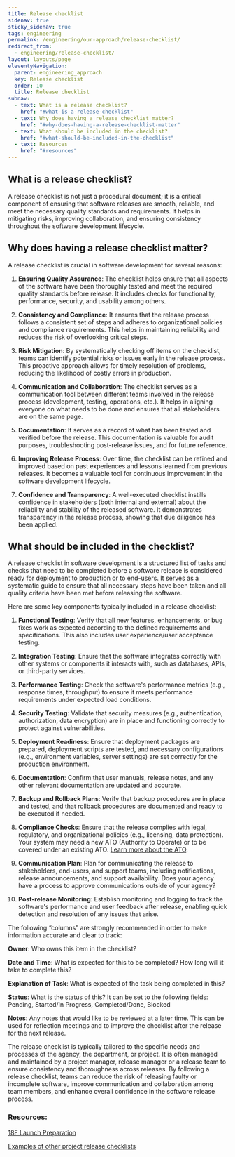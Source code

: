 ```yaml
---
title: Release checklist
sidenav: true
sticky_sidenav: true
tags: engineering
permalink: /engineering/our-approach/release-checklist/
redirect_from:
  - engineering/release-checklist/
layout: layouts/page
eleventyNavigation:
  parent: engineering_approach
  key: Release checklist
  order: 10
  title: Release checklist
subnav:
  - text: What is a release checklist?
    href: "#what-is-a-release-checklist"
  - text: Why does having a release checklist matter?
    href: "#why-does-having-a-release-checklist-matter"
  - text: What should be included in the checklist?
    href: "#what-should-be-included-in-the-checklist"
  - text: Resources
    href: "#resources"
---
```

## What is a release checklist?

A release checklist is not just a procedural document; it is a critical component of ensuring that software releases are smooth, reliable, and meet the necessary quality standards and requirements. It helps in mitigating risks, improving collaboration, and ensuring consistency throughout the software development lifecycle.

## Why does having a release checklist matter?

A release checklist is crucial in software development for several reasons:

1. **Ensuring Quality Assurance**: The checklist helps ensure that all aspects of the software have been thoroughly tested and meet the required quality standards before release. It includes checks for functionality, performance, security, and usability among others.

2.  **Consistency and Compliance**: It ensures that the release process follows a consistent set of steps and adheres to organizational policies and compliance requirements. This helps in maintaining reliability and reduces the risk of overlooking critical steps.

3.  **Risk Mitigation**: By systematically checking off items on the checklist, teams can identify potential risks or issues early in the release process. This proactive approach allows for timely resolution of problems, reducing the likelihood of costly errors in production.

4.  **Communication and Collaboration**: The checklist serves as a communication tool between different teams involved in the release process (development, testing, operations, etc.). It helps in aligning everyone on what needs to be done and ensures that all stakeholders are on the same page.

5.  **Documentation**: It serves as a record of what has been tested and verified before the release. This documentation is valuable for audit purposes, troubleshooting post-release issues, and for future reference.

6.  **Improving Release Process**: Over time, the checklist can be refined and improved based on past experiences and lessons learned from previous releases. It becomes a valuable tool for continuous improvement in the software development lifecycle.

7.  **Confidence and Transparency**: A well-executed checklist instills confidence in stakeholders (both internal and external) about the reliability and stability of the released software. It demonstrates transparency in the release process, showing that due diligence has been applied.



## What should be included in the checklist?

A release checklist in software development is a structured list of tasks and checks that need to be completed before a software release is considered ready for deployment to production or to end-users. It serves as a systematic guide to ensure that all necessary steps have been taken and all quality criteria have been met before releasing the software. 

Here are some key components typically included in a release checklist:

1.  **Functional Testing**: Verify that all new features, enhancements, or bug fixes work as expected according to the defined requirements and specifications. This also includes user experience/user acceptance testing. 

2.  **Integration Testing**: Ensure that the software integrates correctly with other systems or components it interacts with, such as databases, APIs, or third-party services.

3.  **Performance Testing**: Check the software's performance metrics (e.g., response times, throughput) to ensure it meets performance requirements under expected load conditions.

4.  **Security Testing**: Validate that security measures (e.g., authentication, authorization, data encryption) are in place and functioning correctly to protect against vulnerabilities.

5.  **Deployment Readiness**: Ensure that deployment packages are prepared, deployment scripts are tested, and necessary configurations (e.g., environment variables, server settings) are set correctly for the production environment.

6.  **Documentation**: Confirm that user manuals, release notes, and any other relevant documentation are updated and accurate.

7.  **Backup and Rollback Plans**: Verify that backup procedures are in place and tested, and that rollback procedures are documented and ready to be executed if needed.

8.  **Compliance Checks**: Ensure that the release complies with legal, regulatory, and organizational policies (e.g., licensing, data protection). Your system may need a new ATO (Authority to Operate) or to be covered under an existing ATO. [Learn more about the ATO](https://digital.gov/resources/an-introduction-to-ato/).

9.  **Communication Plan**: Plan for communicating the release to stakeholders, end-users, and support teams, including notifications, release announcements, and support availability. Does your agency have a process to approve communications outside of your agency?

10.  **Post-release Monitoring**: Establish monitoring and logging to track the software's performance and user feedback after release, enabling quick detection and resolution of any issues that arise.


The following “columns” are strongly recommended in order to make information accurate and clear to track:

**Owner**: Who owns this item in the checklist?

**Date and Time**: What is expected for this to be completed? How long will it take to complete this?

**Explanation of Task**: What is expected of the task being completed in this?

**Status**: What is the status of this? It can be set to the following fields: Pending, Started/In Progress, Completed/Done, Blocked

**Notes**: Any notes that would like to be reviewed at a later time. This can be used for reflection meetings and to improve the checklist after the release for the next release.


The release checklist is typically tailored to the specific needs and processes of the agency, the department, or project. It is often managed and maintained by a project manager, release manager or a release team to ensure consistency and thoroughness across releases. By following a release checklist, teams can reduce the risk of releasing faulty or incomplete software, improve communication and collaboration among team members, and enhance overall confidence in the software release process.

### Resources:
[18F Launch Preparation](https://docs.google.com/document/d/1gJcvQ-o0DMEUY3m19KGPw8y6qFPvdX7FWC6OSlURRmM/edit)

[Examples of other project release checklists](https://drive.google.com/drive/folders/1zpBpZ9OjfHDuCJIrF8Uqzuu7VsdZ1s8-)
